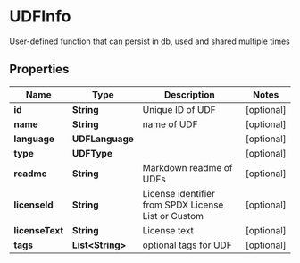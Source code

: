 

# UDFInfo

User-defined function that can persist in db, used and shared multiple times

## Properties

Name | Type | Description | Notes
------------ | ------------- | ------------- | -------------
**id** | **String** | Unique ID of UDF |  [optional]
**name** | **String** | name of UDF |  [optional]
**language** | **UDFLanguage** |  |  [optional]
**type** | **UDFType** |  |  [optional]
**readme** | **String** | Markdown readme of UDFs |  [optional]
**licenseId** | **String** | License identifier from SPDX License List or Custom |  [optional]
**licenseText** | **String** | License text |  [optional]
**tags** | **List&lt;String&gt;** | optional tags for UDF |  [optional]



